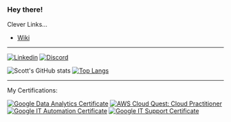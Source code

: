 ### Hey there!

Clever Links...
* [Wiki](https://github.com/ShoGinn/shoginn.github.io/wiki)

---

[![Linkedin](https://img.shields.io/badge/-LinkedIn-1568BF?style=flat-square&logo=Linkedin&logoColor=white)](https://www.linkedin.com/in/scottdginn)
[![Discord](https://img.shields.io/badge/Discord-7289DA?style=flag-square&logo=discord&logoColor=white)](https://discordapp.com/users/385709374422777856)

![Scott's GitHub stats](https://github-readme-stats.vercel.app/api?username=shoginn&count_private=true)
[![Top Langs](https://github-readme-stats.vercel.app/api/top-langs/?username=shoginn&layout=compact&exclude_repo=Dice-Game-Logic-Proof)](https://github.com/anuraghazra/github-readme-stats)


---

My Certifications:
<!--START_SECTION:badges-->
[![Google Data Analytics Certificate](https://images.credly.com/size/110x110/images/d41de2b7-cbc2-47ec-bcf1-ebecbe83872f/GCC_badge_DA_1000x1000.png)](http://www.credly.com/badges/bb559bbc-5902-4773-936e-c635f2394b12 "Google Data Analytics Certificate")
[![AWS Cloud Quest: Cloud Practitioner](https://images.credly.com/size/110x110/images/2784d0d8-327c-406f-971e-9f0e15097003/image.png)](http://www.credly.com/badges/4f26ff8e-77c7-4f7a-a5f1-0db1fdaa17e1 "AWS Cloud Quest: Cloud Practitioner")
[![Google IT Automation Certificate](https://images.credly.com/size/110x110/images/efbdc0d6-b46e-4e3c-8cf8-2314d8a5b971/GCC_badge_python_1000x1000.png)](http://www.credly.com/badges/07a1e15b-f6b2-46ad-bd51-9849d870b62c "Google IT Automation Certificate")
[![Google IT Support Certificate](https://images.credly.com/size/110x110/images/ae2f5bae-b110-4ea1-8e26-77cf5f76c81e/GCC_badge_IT_Support_1000x1000.png)](http://www.credly.com/badges/61d03ea5-f26e-4c61-90a7-5cf57e91a919 "Google IT Support Certificate")
<!--END_SECTION:badges-->
